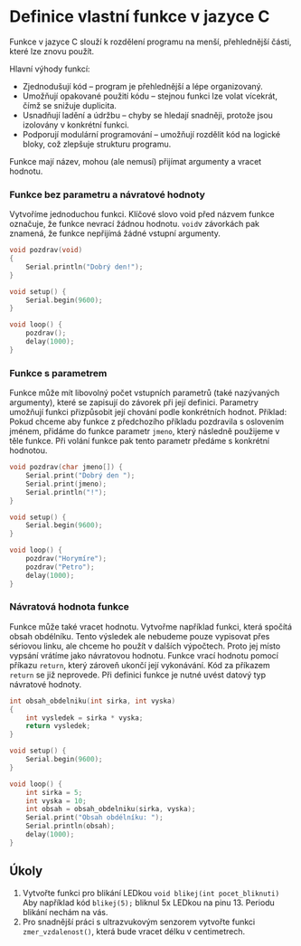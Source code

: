 # Definice vlastní funkce v jazyce C 
Funkce v jazyce C slouží k rozdělení programu na menší, přehlednější části, které lze znovu použít.

Hlavní výhody funkcí:
- Zjednodušují kód – program je přehlednější a lépe organizovaný.
- Umožňují opakované použití kódu – stejnou funkci lze volat vícekrát, čímž se snižuje duplicita.
- Usnadňují ladění a údržbu – chyby se hledají snadněji, protože jsou izolovány v konkrétní funkci.
- Podporují modulární programování – umožňují rozdělit kód na logické bloky, což zlepšuje strukturu programu.

Funkce mají název, mohou (ale nemusí) přijímat argumenty a vracet hodnotu.

### Funkce bez parametru a návratové hodnoty
Vytvoříme jednoduchou funkci. Klíčové slovo void před názvem funkce označuje, že funkce nevrací žádnou hodnotu. ```void```v závorkách pak znamená, že funkce nepřijímá žádné vstupní argumenty.

```c
void pozdrav(void)
{
    Serial.println("Dobrý den!");
}

void setup() {
    Serial.begin(9600);
}

void loop() {
    pozdrav();
    delay(1000);
}
```

### Funkce s parametrem
Funkce může mít libovolný počet vstupních parametrů (také nazývaných argumenty), které se zapisují do závorek při její definici. Parametry umožňují funkci přizpůsobit její chování podle konkrétních hodnot. Příklad: Pokud chceme aby funkce z předchozího příkladu pozdravila s oslovením jménem, přidáme do funkce parametr ```jmeno```, který následně použijeme v těle funkce. Při volání funkce pak tento parametr předáme s konkrétní hodnotou.

```c
void pozdrav(char jmeno[]) {
    Serial.print("Dobrý den ");
    Serial.print(jmeno);
    Serial.println("!");
}

void setup() {
    Serial.begin(9600);
}

void loop() {
    pozdrav("Horymíre");
    pozdrav("Petro");
    delay(1000);
}

```

### Návratová hodnota funkce
Funkce může také vracet hodnotu. Vytvořme například funkci, která spočítá obsah obdélníku. Tento výsledek ale nebudeme pouze vypisovat přes sériovou linku, ale chceme ho použít v dalších výpočtech. Proto jej místo vypsání vrátíme jako návratovou hodnotu. Funkce vrací hodnotu pomocí příkazu ```return```, který zároveň ukončí její vykonávání. Kód za příkazem ```return``` se již neprovede. Při definici funkce je nutné uvést datový typ návratové hodnoty.

```c
int obsah_obdelniku(int sirka, int vyska)
{
    int vysledek = sirka * vyska;
    return vysledek;
}

void setup() {
    Serial.begin(9600);
}

void loop() {
    int sirka = 5;
    int vyska = 10;
    int obsah = obsah_obdelniku(sirka, vyska);
    Serial.print("Obsah obdélníku: ");
    Serial.println(obsah);
    delay(1000);
}
```

## Úkoly
1. Vytvořte funkci pro blikání LEDkou ```void blikej(int pocet_bliknuti)``` Aby například kód ```blikej(5);``` bliknul 5x LEDkou na pinu 13. Periodu blikání nechám na vás.
2. Pro snadnější práci s ultrazvukovým senzorem vytvořte funkci ```zmer_vzdalenost()```, která bude vracet délku v centimetrech.

